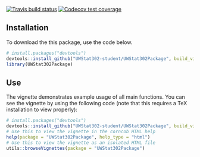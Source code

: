 <!-- badges: start -->
[![Travis build status](https://travis-ci.com/UWStat302-student/UWStat302Package.svg?branch=master)](https://travis-ci.com/UWStat302-student/UWStat302Package)
[![Codecov test coverage](https://codecov.io/gh/UWStat302-student/UWStat302Package/branch/master/graph/badge.svg)](https://codecov.io/gh/UWStat302-student/UWStat302Package?branch=master)
<!-- badges: end -->

## Installation

To download the this package, use the code below.

``` r
# install.packages("devtools")
devtools::install_github("UWStat302-student/UWStat302Package", build_vignette = TRUE, build_opts = c())
library(UWStat302Package)
```
## Use

The vignette demonstrates example usage of all main functions. You can see the vignette by using the following code (note that this requires a TeX installation to view properly):


``` r
# install.packages("devtools")
devtools::install_github("UWStat302-student/UWStat302Package", build_vignette = TRUE, build_opts = c())
# Use this to view the vignette in the corncob HTML help
help(package = "UWStat302Package", help_type = "html")
# Use this to view the vignette as an isolated HTML file
utils::browseVignettes(package = "UWStat302Package")
```
